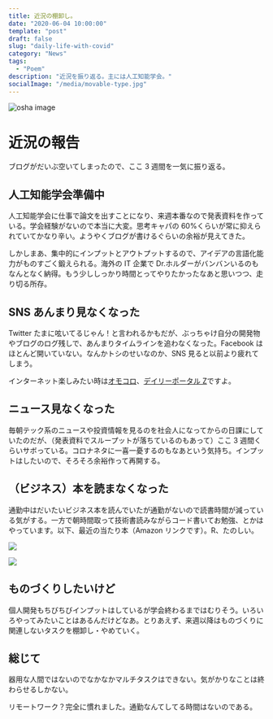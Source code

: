 ```yaml
---
title: 近況の棚卸し。
date: "2020-06-04 10:00:00"
template: "post"
draft: false
slug: "daily-life-with-covid"
category: "News"
tags:
  - "Poem"
description: "近況を振り返る。主には人工知能学会。"
socialImage: "/media/movable-type.jpg"
---
```


![osha image]("/media/movable-type.jpg")

# 近況の報告

ブログがだいぶ空いてしまったので、ここ 3 週間を一気に振り返る。

## 人工知能学会準備中

人工知能学会に仕事で論文を出すことになり、来週本番なので発表資料を作っている。学会経験がないので本当に大変。思考キャパの 60%くらいが常に抑えられていてかなり辛い。ようやくブログが書けるぐらいの余裕が見えてきた。

しかしまあ、集中的にインプットとアウトプットするので、アイデアの言語化能力がものすごく鍛えられる。海外の IT 企業で Dr.ホルダーがバンバンいるのもなんとなく納得。もう少ししっかり時間とってやりたかったなあと思いつつ、走り切る所存。

## SNS あんまり見なくなった

Twitter たまに呟いてるじゃん！と言われるかもだが、ぶっちゃけ自分の開発物やブログのログ残しで、あんまりタイムラインを追わなくなった。Facebook はほとんど開いていない。なんかトシのせいなのか、SNS 見ると以前より疲れてしまう。

インターネット楽しみたい時は[オモコロ](https://omocoro.jp/)、[デイリーポータル Z](https://dailyportalz.jp/)ですよ。

## ニュース見なくなった

毎朝テック系のニュースや投資情報を見るのを社会人になってからの日課にしていたのだが、（発表資料でスループットが落ちているのもあって）ここ 3 週間くらいサボっている。コロナネタに一喜一憂するのもなあという気持ち。インプットはしたいので、そろそろ余裕作って再開する。

## （ビジネス）本を読まなくなった

通勤中はだいたいビジネス本を読んでいたが通勤がないので読書時間が減っている気がする。一方で朝時間取って技術書読みながらコード書いてお勉強、とかはやっています。以下、最近の当たり本（Amazon リンクです）。R、たのしい。

<a target="_blank"  href="https://www.amazon.co.jp/gp/product/B07F1KL3KR/ref=as_li_tl?ie=UTF8&camp=247&creative=1211&creativeASIN=B07F1KL3KR&linkCode=as2&tag=ryopenguin-22&linkId=98345506294314ed63f39b9eb1c8924d"><img border="0" src="//ws-fe.amazon-adsystem.com/widgets/q?_encoding=UTF8&MarketPlace=JP&ASIN=B07F1KL3KR&ServiceVersion=20070822&ID=AsinImage&WS=1&Format=_SL160_&tag=ryopenguin-22" ></a><img src="//ir-jp.amazon-adsystem.com/e/ir?t=ryopenguin-22&l=am2&o=9&a=B07F1KL3KR" width="1" height="1" border="0" alt="" style="border:none !important; margin:0px !important;" />

<a target="_blank"  href="https://www.amazon.co.jp/gp/product/B0834JN23Y/ref=as_li_tl?ie=UTF8&camp=247&creative=1211&creativeASIN=B0834JN23Y&linkCode=as2&tag=ryopenguin-22&linkId=0bfb2581fac4ded72517f93b106d3b80"><img border="0" src="//ws-fe.amazon-adsystem.com/widgets/q?_encoding=UTF8&MarketPlace=JP&ASIN=B0834JN23Y&ServiceVersion=20070822&ID=AsinImage&WS=1&Format=_SL160_&tag=ryopenguin-22" ></a><img src="//ir-jp.amazon-adsystem.com/e/ir?t=ryopenguin-22&l=am2&o=9&a=B0834JN23Y" width="1" height="1" border="0" alt="" style="border:none !important; margin:0px !important;" />

## ものづくりしたいけど

個人開発もちびちびインプットはしているが学会終わるまではむりそう。いろいろやってみたいことはあるんだけどなあ。とりあえず、来週以降はものづくりに関連しないタスクを棚卸し・やめていく。

## 総じて

器用な人間ではないのでなかなかマルチタスクはできない。気がかりなことは終わらせるしかない。

リモートワーク？完全に慣れました。通勤なんてしてる時間はないのである。
